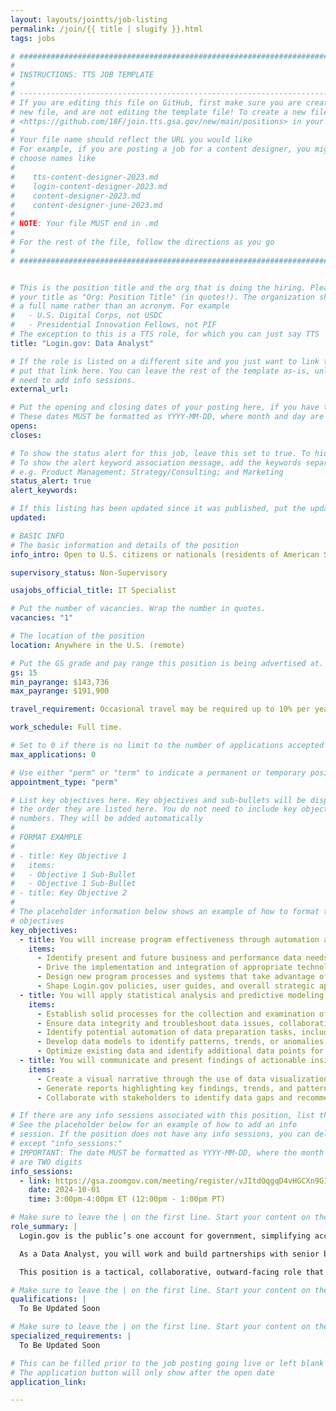 ```yaml
---
layout: layouts/jointts/job-listing
permalink: /join/{{ title | slugify }}.html
tags: jobs

# ###############################################################################
#                                                                              #
# INSTRUCTIONS: TTS JOB TEMPLATE                                               #
#                                                                              #
# -----------------------------------------------------------------------------#
# If you are editing this file on GitHub, first make sure you are creating a   #
# new file, and are not editing the template file! To create a new file, go to #
# <https://github.com/18F/join.tts.gsa.gov/new/main/positions> in your browser #
#                                                                              #
# Your file name should reflect the URL you would like                         #
# For example, if you are posting a job for a content designer, you might      #
# choose names like                                                            #
#                                                                              #
#    tts-content-designer-2023.md                                              #
#    login-content-designer-2023.md                                            #
#    content-designer-2023.md                                                  #
#    content-designer-june-2023.md                                             #
#                                                                              #
# NOTE: Your file MUST end in .md                                              #
#                                                                              #
# For the rest of the file, follow the directions as you go                    #
#                                                                              #
# ###############################################################################


# This is the position title and the org that is doing the hiring. Please format
# your title as "Org: Position Title" (in quotes!). The organization should be
# a full name rather than an acronym. For example
#   - U.S. Digital Corps, not USDC
#   - Presidential Innovation Fellows, not PIF
# The exception to this is a TTS role, for which you can just say TTS
title: "Login.gov: Data Analyst"

# If the role is listed on a different site and you just want to link to it,
# put that link here. You can leave the rest of the template as-is, unless you 
# need to add info sessions.
external_url:

# Put the opening and closing dates of your posting here, if you have them
# These dates MUST be formatted as YYYY-MM-DD, where month and day are 2-digits
opens: 
closes: 

# To show the status alert for this job, leave this set to true. To hide it, change to false
# To show the alert keyword association message, add the keywords separated by a semi-colon
# e.g. Product Management; Strategy/Consulting; and Marketing
status_alert: true
alert_keywords:

# If this listing has been updated since it was published, put the updated date below in YYYY-MM-DD format
updated:

# BASIC INFO
# The basic information and details of the position
info_intro: Open to U.S. citizens or nationals (residents of American Samoa and Swains Island). Subject to background check. Full information is available on [USAJOBS](https://www.usajobs.gov/job/810717200).

supervisory_status: Non-Supervisory

usajobs_official_title: IT Specialist 

# Put the number of vacancies. Wrap the number in quotes.
vacancies: "1" 

# The location of the position
location: Anywhere in the U.S. (remote)

# Put the GS grade and pay range this position is being advertised at. For SES positions, set the value of gs to SES.
gs: 15
min_payrange: $143,736
max_payrange: $191,900

travel_requirement: Occasional travel may be required up to 10% per year.

work_schedule: Full time.

# Set to 0 if there is no limit to the number of applications accepted
max_applications: 0

# Use either "perm" or "term" to indicate a permanent or temporary position
appointment_type: "perm"

# List key objectives here. Key objectives and sub-bullets will be displayed in
# the order they are listed here. You do not need to include key objective
# numbers. They will be added automatically
#
# FORMAT EXAMPLE
# 
# - title: Key Objective 1
#   items: 
#   - Objective 1 Sub-Bullet
#   - Objective 1 Sub-Bullet
# - title: Key Objective 2
#
# The placeholder information below shows an example of how to format the key
# objectives
key_objectives:
  - title: You will increase program effectiveness through automation and technology-forward operations.
    items: 
      - Identify present and future business and performance data needs.
      - Drive the implementation and integration of appropriate technology, architecture, and tooling, including AI/ML capabilities, to support Login.gov data and analytical needs and to scale its processes.
      - Design new program processes and systems that take advantage of and enhance Login.gov’s ability to understand threats and drive decisions through data.
      - Shape Login.gov policies, user guides, and overall strategic approach to technology and program roadmap.
  - title: You will apply statistical analysis and predictive modeling skills to collect and analyze data.
    items:
      - Establish solid processes for the collection and examination of relevant information from multiple sources, and structuring it to allow for effective analysis.
      - Ensure data integrity and troubleshoot data issues, collaborating with relevant stakeholders to implement any necessary updates or modifications to optimize data performance.
      - Identify potential automation of data preparation tasks, including structuring, cleansing, and modeling.
      - Develop data models to identify patterns, trends, or anomalies within the program data, applying statistical techniques to interpret data and draw conclusions.
      - Optimize existing data and identify additional data points for analysis, verifying security and privacy compliance.
  - title: You will communicate and present findings of actionable insights gained from data analysis.
    items:
      - Create a visual narrative through the use of data visualization tools, such as dashboards, charts, maps, and other graphical representations.
      - Generate reports highlighting key findings, trends, and patterns, as well as associated risks and recommended actions.
      - Collaborate with stakeholders to identify data gaps and recommend mitigation/remediation, including associated performance metrics.

# If there are any info sessions associated with this position, list them here
# See the placeholder below for an example of how to add an info
# session. If the position does not have any info sessions, you can delete everything
# except "info_sessions:"
# IMPORTANT: The date MUST be formatted as YYYY-MM-DD, where the month and day
# are TWO digits 
info_sessions:
  - link: https://gsa.zoomgov.com/meeting/register/vJItdOqgqD4vHGCXn9G1ijf1wVX1fXFCZW4
    date: 2024-10-01
    time: 3:00pm-4:00pm ET (12:00pm - 1:00pm PT)

# Make sure to leave the | on the first line. Start your content on the following line.
role_summary: | 
  Login.gov is the public’s one account for government, simplifying access to government benefits and services for members of the public by enabling them to reuse one secure account across government agencies, and improving the security of government systems by enabling agencies to leverage a shared technology service to provide strong authentication and identity verification services to their customers.

  As a Data Analyst, you will work and build partnerships with senior business and technical staff within the program as well as leading cloud service providers, third party assessment organizations, tool vendors, and agencies. You will help Login.gov design, develop, and implement automated data driven approaches for measuring product performance, testing control implementations and continuous monitoring of cloud services.

  This position is a tactical, collaborative, outward-facing role that will require a blend of product and data expertise, a focus on consistency and quality, and a future-focused view for how Login.gov can use data in service of its mission.

# Make sure to leave the | on the first line. Start your content on the following line.
qualifications: | 
  To Be Updated Soon

# Make sure to leave the | on the first line. Start your content on the following line.
specialized_requirements: | 
  To Be Updated Soon

# This can be filled prior to the job posting going live or left blank
# The application button will only show after the open date
application_link:

---
```

